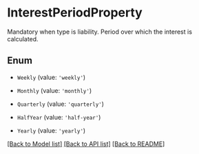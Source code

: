 # InterestPeriodProperty

Mandatory when type is liability. Period over which the interest is calculated.

## Enum

* `Weekly` (value: `'weekly'`)

* `Monthly` (value: `'monthly'`)

* `Quarterly` (value: `'quarterly'`)

* `HalfYear` (value: `'half-year'`)

* `Yearly` (value: `'yearly'`)

[[Back to Model list]](../README.md#documentation-for-models) [[Back to API list]](../README.md#documentation-for-api-endpoints) [[Back to README]](../README.md)
